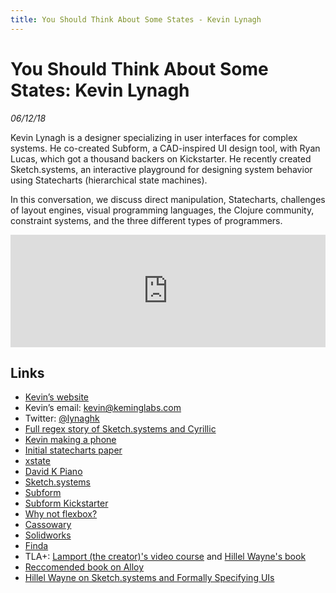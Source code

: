 ```yaml
---
title: You Should Think About Some States - Kevin Lynagh
---
```


# You Should Think About Some States: Kevin Lynagh

_06/12/18_

Kevin Lynagh is a designer specializing in user interfaces for complex systems. He co-created Subform, a CAD-inspired UI design tool, with Ryan Lucas, which got a thousand backers on Kickstarter. He recently created Sketch.systems, an interactive playground for designing system behavior using Statecharts (hierarchical state machines).

In this conversation, we discuss direct manipulation, Statecharts, challenges of layout engines, visual programming languages, the Clojure community, constraint systems, and the three different types of programmers.

<iframe src="https://omny.fm/shows/future-of-coding/25-you-should-consider-some-states-kevin-lynagh/embed?style=artwork" width="100%" height="180" frameborder="0"></iframe>

## Links

* [Kevin’s website](https://kevinlynagh.com/)
* Kevin’s email: kevin@keminglabs.com
* Twitter: [@lynaghk](https://twitter.com/lynaghk)
* [Full regex story of Sketch.systems and Cyrillic](https://talk.sketch.systems/t/unicode-support/38/2)
* [Kevin making a phone](https://www.youtube.com/watch?v=FlRa-iH7PGw)
* [Initial statecharts paper](http://www.inf.ed.ac.uk/teaching/courses/seoc/2005_2006/resources/statecharts.pdf)
* [xstate](https://github.com/davidkpiano/xstate)
* [David K Piano](https://twitter.com/DavidKPiano)
* [Sketch.systems](https://sketch.systems/)
* [Subform](https://subformapp.com/)
* [Subform Kickstarter](https://www.kickstarter.com/projects/298226251/subform-a-modern-tool-for-digital-product-designer)
* [Why not flexbox?](https://subformapp.com/articles/why-not-flexbox/)
* [Cassowary](https://constraints.cs.washington.edu/cassowary/)
* [Solidworks](https://www.solidworks.com/)
* [Finda](https://keminglabs.com/finda/)
* TLA+: [Lamport (the creator)'s video course](https://lamport.azurewebsites.net/video/videos.html) and [Hillel Wayne's book](https://learntla.com/introduction/)
* [Reccomended book on Alloy](http://alloytools.org/)
* [Hillel Wayne on Sketch.systems and Formally Specifying UIs](https://www.hillelwayne.com/post/formally-specifying-uis/)


<script>
(function(i,s,o,g,r,a,m){i['GoogleAnalyticsObject']=r;i[r]=i[r]||function(){
(i[r].q=i[r].q||[]).push(arguments)},i[r].l=1*new Date();a=s.createElement(o),
m=s.getElementsByTagName(o)[0];a.async=1;a.src=g;m.parentNode.insertBefore(a,m)
})(window,document,'script','https://www.google-analytics.com/analytics.js','ga');
ga('create', 'UA-103157758-1', 'auto');
ga('send', 'pageview');
</script>
